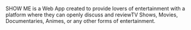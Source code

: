 SHOW ME is a Web App created to provide lovers of entertainment with a platform where they can openly discuss and reviewTV Shows, Movies, Documentaries, Animes, or any other forms of entertainment.

